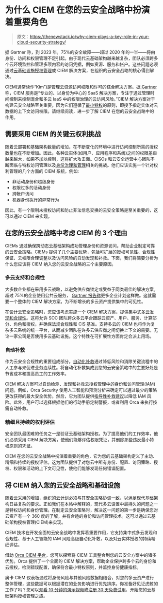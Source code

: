 # 为什么 CIEM 在您的云安全战略中扮演着重要角色

> 原文：<https://thenewstack.io/why-ciem-plays-a-key-role-in-your-cloud-security-strategy/>

据 Gartner 称，到 2023 年，75%的安全故障——超过 2020 年的一半——将由身份、访问和权限管理不足引起。由于现代云基础架构越来越复杂，团队必须跨多个云环境监控和管理多项内容的访问凭据，例如资源、服务和帐户。这些问题必须通过[云基础设施授权管理](https://orca.security/resources/blog/what-is-cloud-infrastructure-entitlements-management-ciem/)或 CIEM 解决方案，在组织的云安全战略的核心得到解决。

CIEM(通常读作“Kim”)是管理云资源访问权限和许可的综合解决方案。[据 Gartner](https://www.gartner.com/en/documents/3987655/hype-cycle-for-identity-and-access-management-technologi) 称，CIEM 服务是“专业的、以身份为中心的 SaaS 解决方案，专注于通过管理时间控制来控制混合和多云 IaaS 中的权限治理的云访问风险。”CIEM 解决方案对于构建云安全战略至关重要，因为它们遵循了[最小特权](https://thenewstack.io/what-is-zero-trust-architecture/)的原则，即授予指定实体对云数据的上下文访问权限。请继续阅读，进一步了解 CIEM 在您的云安全战略中的作用。

## **需要采用 CIEM 的关键云权利挑战**

随着云部署和基础架构数量的增加，在不断变化的环境中进行访问控制所需的授权数量也在不断增加。因此，各种云实体(如用户、应用程序和系统)之间的权限差距越来越大，如果不加以控制，这将扩大攻击面。CISOs 和云安全运营中心团队不断面临与特权访问管理以及[身份治理和管理](https://orca.security/resources/blog/ciem-cloud-identity-entitlements-management-beyond-identity-hygiene-risks/)相关的挑战。他们应该实施一个针对权利管理的几个方面的 CIEM 系统，例如:

*   非活动身份和超级身份
*   权限过多的活动身份
*   跨帐户访问
*   机器身份执行的异常行为

因此，有一个限制未授权访问和防止非法信息交换的云安全策略是至关重要的，这可以通过 CIEM 来实现。

## **在您的云安全战略中考虑 CIEM 的 3 个理由**

CIEMs 通过确保跨动态云基础架构成功管理身份和资源访问，帮助企业制定可靠的云安全策略。CIEMs 提供了几个主要优势，包括可扩展的授权可见性、合规性保证、云权限合理调整以及访问风险的自动发现和补救。下面，我们将简要分析为什么您应该将 CIEM 纳入您的云安全战略的三个主要原因。

### **多云支持和合规性**

大多数企业都在采用多云战略，以避免供应商锁定或受益于同类最佳的解决方案。超过 75%的企业使用公共云服务， [Gartner 报告称](https://www.gartner.com/en/information-technology/insights/cloud-strategy)更多企业计划这样做。这就需要一个整体的 CIEM 解决方案，为不断增长的多云资产提供集中的可见性。

在设计云安全策略时，您应该考虑实施一个 CIEM 解决方案，提供集中式[多云发现和合规性](https://orca.security/platform/multi-cloud-compliance/)。这将允许 SOC 团队跨众多云平台跟踪云资产、用户、服务、计算部分、角色和授权，并确保法规合规性和 CIS 基准。支持多云的 CIEM 也将作为复杂多云系统的统一平台，从而减少团队在许多云供应商之间切换上下文的需要。无论一家公司是否使用多云基础设施，这个特性在可扩展性方面肯定会派上用场。

### **自动补救**

作为云安全合规性的重要组成部分，[自动化补救](https://orca.security/resources/blog/manage-security-risks-auto-remediation/)通过降低风险和消除关键流程中的人工参与来促进业务连续性。将自动化补救集成到您的云安全策略中的主要好处是节省成本和提高员工的工作效率。

CIEM 解决方案可以自动检测、发现和补救云授权管理中的身份和访问管理(IAM)问题。例如，Orca Security 使用人工智能和预测分析来确定可以通过最少的策略更改获得的最大安全优势。然后，它为团队提供[指导性补救建议](https://orca.security/platform/cloud-security-automation-customization/)以降低 IAM 风险。此外，用户可以选择根据他们的行动手册定制警报，或者利用 Orca 来执行按需自动补救。

### **精细且持续的权利评估**

安全团队最困难的任务之一是验证云基础架构授权。为了提高他们的工作效率，他们必须采用 CIEM 解决方案，使他们能够评估权限凭证，并删除那些违反最小特权原则的凭证。

CIEM 在您的云安全战略中扮演着重要的角色，它为您的云基础架构定义了主动、精细和持续的授权评估。这为团队提供了对您云中所有身份、配置、访问策略、授权、权限和活动的上下文可见性，使他们能够发现任何错误配置。

## **将 CIEM 纳入您的云安全战略和基础设施**

随着云采用的增加，组织的云计划必须与其安全策略协调一致，以满足现代基础架构日益复杂的要求。正如我们在本帖中解释的，现代多云设置中最持久的问题之一是特权访问和身份管理。在制定云安全策略时，解决这一问题的第一步是确保您对云资产有一个 360 度的了解，并有合适的身份和访问管理技术。这可以通过云基础架构授权管理(CIEM)来实现。

CIEM 技术在开发全面的云安全战略中发挥着重要作用，它支持集中式多云发现和合规性、基于人工智能的 IAM 风险高级自动化补救，以及对云实体授权的持续精细评估。

借助 [Orca CIEM 平台](https://orca.security/platform/cloud-infrastructure-entitlement-management-ciem/)，您可以探索将 CIEM 工具整合到您的云安全方案中的诸多优势。Orca 提供了一个全面的 CIEM 解决方案，帮助企业保护跨多个云的身份和云授权，检测错误配置，确保符合最小特权原则，并监控身份健康指标。

奥卡 CIEM 仪表板通过将身份风险与其他风险数据相结合，对您的多云资产进行整体管理，这些数据可以根据潜在的业务影响进行优先排序。你准备好见证虎鲸的工作了吗？您可以[观看 10 分钟的演示视频](https://orca.security/demo/)或[注册 30 天免费试用](https://orca.security/lp/cloud-security-risk-assessment/)，开始您的云基础架构授权管理之旅。

<svg xmlns:xlink="http://www.w3.org/1999/xlink" viewBox="0 0 68 31" version="1.1"><title>Group</title> <desc>Created with Sketch.</desc></svg>